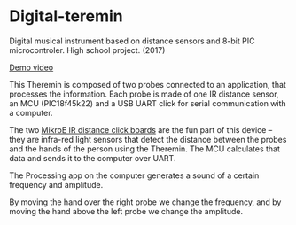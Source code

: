 # Digital-teremin
Digital musical instrument based on distance sensors and 8-bit PIC microcontroler. High school project. (2017)

[Demo video](https://www.youtube.com/watch?v=chjX0MDBCEE)

This Theremin is composed of two probes connected to an application, that processes the information. Each probe is made of one IR distance sensor, an MCU (PIC18f45k22) and a USB UART click for serial communication with a computer.

The two [MikroE IR distance click boards](https://www.mikroe.com/ir-distance-click) are the fun part of this device – they are infra-red light sensors that detect the distance between the probes and the hands of the person using the Theremin. The MCU calculates that data and sends it to the computer over UART.

The Processing app on the computer generates a sound of a certain frequency and amplitude.

By moving the hand over the right probe we change the frequency, and by moving the hand above the left probe we change the amplitude.
